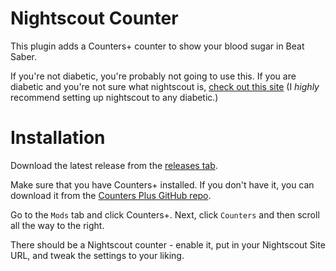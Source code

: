 # Nightscout Counter
This plugin adds a Counters+ counter to show your blood sugar in Beat Saber.

If you're not diabetic, you're probably not going to use this. 
If you are diabetic and you're not sure what nightscout is, [check out this site](http://www.nightscout.info/) (I *highly* recommend setting up nightscout to any diabetic.)
# Installation
Download the latest release from the [releases tab](https://github.com/legoandmars/NightscoutCounter/releases/latest). 

Make sure that you have Counters+ installed. If you don't have it, you can download it from the [Counters Plus GitHub repo](https://github.com/Caeden117/CountersPlus/releases/latest).

Go to the `Mods` tab and click Counters+. Next, click `Counters` and then scroll all the way to the right. 

There should be a Nightscout counter - enable it, put in your Nightscout Site URL, and tweak the settings to your liking.